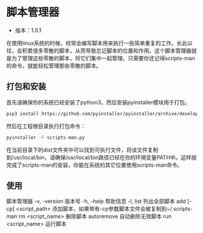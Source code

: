 # 脚本管理器

* 版本：1.0.1

在使用linux系统的时候，经常会编写脚本用来执行一些简单重复的工作。长此以往，会积累很多零散的脚本，从而导致忘记脚本的位置和作用。这个脚本管理器就是为了管理这些零散的脚本，将它们集中一起管理。只需要你还记得scripts-man的命令，就能轻松管理那些零散的脚本。



## 打包和安装

首先请确保你的系统已经安装了python3，然后安装pyinstaller模块用于打包。

```bash
pip3 install https://github.com/pyinstaller/pyinstaller/archive/develop.tar.gz
```

然后在工程根目录执行打包命令：

```bash
pyinstaller -F scripts-man.py
```

在当前目录下的dist文件夹中可以找到可执行文件，将该文件复制到/usr/local/bin，请确保/usr/local/bin路径已经在你的环境变量PATH中。这样就完成了scripts-man的安装，你能在系统的其它位置使用scripts-man命令。



## 使用

脚本管理器
  -v, -version 版本号
  -h, -help 帮助信息
  -l, list 列出全部脚本
  add [-cp] <script_path> 添加脚本，如果带有-cp参数脚本文件会被复制到~/.scripts-man
  rm <script_name> 删除脚本
  autoremove 自动删除无效脚本
  run <script_name> 运行脚本